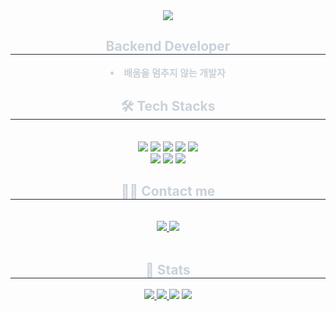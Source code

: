 <div align= "center">
    <img src="https://capsule-render.vercel.app/api?type=waving&color=auto&height=180&text=junha's%20github&animation=&fontColor=ffffff&fontSize=60" />
    </div>
    <div align= "center"> 
    <h2 style="border-bottom: 1px solid #21262d; color: #c9d1d9;"> Backend Developer </h2>  
    <div style="font-weight: 700; font-size: 15px; text-align: center; color: #c9d1d9;"> <li> 배움을 멈추지 않는 개발자 </div> 
    </div>
    <div align= "center">
    <h2 style="border-bottom: 1px solid #21262d; color: #c9d1d9;"> 🛠️ Tech Stacks </h2> <br> 
    <div style="margin: 0 auto; text-align: center;" align= "center"> <img src="https://img.shields.io/badge/Python-3776AB?style=for-the-badge&logo=Python&logoColor=white">
        <img src="https://img.shields.io/badge/Java-007396?style=for-the-badge&logo=Java&logoColor=white">
          <img src="https://img.shields.io/badge/HTML5-E34F26?style=for-the-badge&logo=HTML5&logoColor=white">
          <img src="https://img.shields.io/badge/CSS3-1572B6?style=for-the-badge&logo=CSS3&logoColor=white">
          <img src="https://img.shields.io/badge/Javascript-F7DF1E?style=for-the-badge&logo=Javascript&logoColor=white">
          <br/>
        <img src="https://img.shields.io/badge/Figma-F24E1E?style=for-the-badge&logo=Figma&logoColor=white">
        <img src="https://img.shields.io/badge/Notion-000000?style=for-the-badge&logo=Notion&logoColor=white">
          <img src="https://img.shields.io/badge/Discord-5865F2?style=for-the-badge&logo=Discord&logoColor=white">
          </div>
    </div>
    <div align= "center">
    <h2 style="border-bottom: 1px solid #21262d; color: #c9d1d9;"> 🧑‍💻 Contact me </h2> <br> 
    <div align= "center"> <a href=https://www.instagram.com/junha0729> <img src="https://img.shields.io/badge/Instagram-E4405F?style=for-the-badge&logo=Instagram&logoColor=white&link=https://www.instagram.com/junha0729"> </a>
         <a href=https://velog.io/@uhihi/posts> <img src="https://img.shields.io/badge/Velog-20C997?style=for-the-badge&logo=Velog&logoColor=white&link=https://velog.io/@uhihi/posts"> </a>
          </div>  <br> 
    <div align= "center">  </div> 
    </div>
    <div align= "center"> 
    <h2 style="border-bottom: 1px solid #21262d; color: #c9d1d9;"> 🏅 Stats </h2> <div align= "center">
        <a href="https://solved.ac/profile/uhihi"> <img src="http://mazassumnida.wtf/api/v2/generate_badge?boj=uhihi"/> </a>
        <a href="https://solved.ac/profile/uhihi"> <img src="http://mazandi.herokuapp.com/api?handle=uhihi&theme=warm"/> </a>
        <img src="https://github-readme-stats.vercel.app/api?username=uhihi09&bg_color=180,000000,&title_color=000000&text_color=000000"/>
        <img src="https://github-readme-stats.vercel.app/api/top-langs/?username=uhihi09&layout=compact&bg_color=180,000000,&title_color=000000&text_color=000000"/>
    </div> 
    </div>
